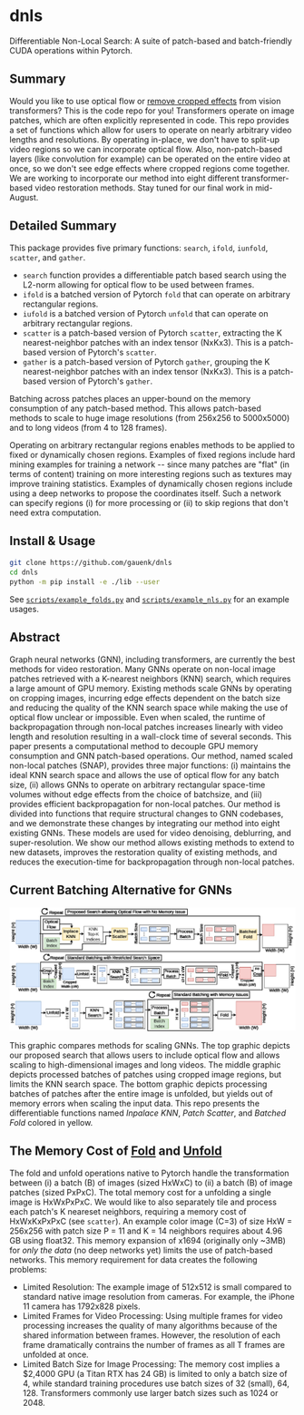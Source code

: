 # dnls
Differentiable Non-Local Search: A suite of patch-based and batch-friendly CUDA operations within Pytorch.

## Summary

Would you like to use optical flow or [remove cropped effects](https://github.com/ZhendongWang6/Uformer/issues/25) from vision transformers? This is the code repo for you! Transformers operate on image patches, which are often explicitly represented in code. This repo provides a set of functions which allow for users to operate on nearly arbitrary video lengths and resolutions. By operating in-place, we don't have to split-up video regions so we can incorporate optical flow. Also, non-patch-based layers (like convolution for example) can be operated on the entire video at once, so we don't see edge effects where cropped regions come together. We are working to incorporate our method into eight different transformer-based video restoration methods. Stay tuned for our final work in mid-August.

## Detailed Summary

This package provides five primary functions: `search`, `ifold`, `iunfold`, `scatter`, and `gather`.
- `search` function provides a differentiable patch based search using the L2-norm allowing for optical flow to be used between frames.
- `ifold` is a batched version of Pytorch `fold` that can operate on arbitrary rectangular regions. 
- `iufold` is a batched version of Pytorch `unfold` that can operate on arbitrary rectangular regions.
- `scatter` is a patch-based version of Pytorch `scatter`, extracting the K nearest-neighbor patches with an index tensor (NxKx3). This is a patch-based version of Pytorch's `scatter`.
- `gather` is a patch-based version of Pytorch `gather`, grouping the K nearest-neighbor patches with an index tensor (NxKx3). This is a patch-based version of Pytorch's `gather`.

Batching across patches places an upper-bound on the 
memory consumption of any patch-based method. This allows patch-based methods
to scale to huge image resolutions (from 256x256 to 5000x5000) and to long videos (from 4 to 128 frames). 

Operating on arbitrary rectangular regions enables methods to be applied to fixed or dynamically chosen regions.
Examples of fixed regions include hard mining examples for training a network -- since many patches are "flat" (in terms of content) training on more interesting regions such as textures may improve training statistics. Examples of dynamically chosen regions include using a deep networks to propose the coordinates itself. Such a network can specify regions (i) for more processing or (ii) to skip regions that don't need extra computation.

## Install & Usage

```bash
git clone https://github.com/gauenk/dnls
cd dnls
python -m pip install -e ./lib --user
```

See [`scripts/example_folds.py`]() and [`scripts/example_nls.py`]() for an example usages.

## Abstract

Graph neural networks (GNN), including transformers, are currently the best methods for video restoration. Many GNNs operate on non-local image patches retrieved with a K-nearest neighbors (KNN) search, which requires a large amount of GPU memory. Existing methods scale GNNs by operating on cropping images, incurring edge effects dependent on the batch size and reducing the quality of the KNN search space while making the use of optical flow unclear or impossible. Even when scaled, the runtime of backpropagation through non-local patches increases linearly with video length and resolution resulting in a wall-clock time of several seconds. This paper presents a computational method to decouple GPU memory consumption and GNN patch-based operations. Our method, named scaled non-local patches (SNAP), provides three major functions: (i) maintains the ideal KNN search space and allows the use of optical flow for any batch size, (ii) allows GNNs to operate on arbitrary rectangular space-time volumes without edge effects from the choice of batchsize, and (iii) provides efficient backpropagation for non-local patches. Our method is divided into functions that require structural changes to GNN codebases, and we demonstrate these changes by integrating our method into eight existing GNNs. These models are used for video denoising, deblurring, and super-resolution. We show our method allows existing methods to extend to new datasets, improves the restoration quality of existing methods, and reduces the execution-time for backpropagation through non-local patches.

## Current Batching Alternative for GNNs

![img_desc](figs/block_diagram.jpg)

This graphic compares methods for scaling GNNs. The top graphic depicts our proposed search that allows users to include optical flow and allows scaling to high-dimensional images and long videos. The middle graphic depicts processed batches of patches using cropped image regions, but limits the KNN search space. The bottom graphic depicts processing batches of patches after the entire image is unfolded, but yields out of memory errors when scaling the input data. This repo presents the differentiable functions named *Inpalace KNN*, *Patch Scatter*, and *Batched Fold* colored in yellow.

## The Memory Cost of [Fold](https://pytorch.org/docs/stable/generated/torch.nn.Fold.html) and [Unfold](https://pytorch.org/docs/stable/generated/torch.nn.Unfold.html)

The fold and unfold operations native to Pytorch handle the transformation between (i) a batch (B) of images (sized HxWxC) to (ii) a batch (B) of image patches (sized PxPxC). 
The total memory cost for a unfolding a single image is HxWxPxPxC. We would like to also separately tile and process each patch's K neareset neighbors, requiring
a memory cost of HxWxKxPxPxC (see `scatter`). An example color image (C=3) of size HxW = 256x256 with patch size P = 11 and K = 14 neighbors requires about 4.96 GB using float32. 
This memory expansion of x1694 (originally only ~3MB) for *only the data* (no deep networks yet) limits the use of patch-based networks. This memory requirement for data creates the following problems:

- Limited Resolution: The example image of 512x512 is small compared to standard native image resolution from cameras. For example, the iPhone 11 camera has 1792x828 pixels.
- Limited Frames for Video Processing: Using multiple frames for video processing increases the quality of many algorithms because of the shared information between frames. However, the resolution of each frame dramatically contrains the number of frames as all T frames are unfolded at once. 
- Limited Batch Size for Image Processing: The memory cost implies a $2,4000 GPU (a Titan RTX has 24 GB) is limited to only a batch size of 4, while standard training procedures use batch sizes of 32 (small), 64, 128. 
Transformers commonly use larger batch sizes such as 1024 or 2048.

